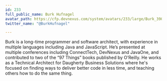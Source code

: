 ```yaml
---
id: 233
full_public_name: Burk Hufnagel
avatar_path: https://cfp.devnexus.com/system/avatars/233/large/Burk_390x390.png?1510112445
twitter_name: "@BurkHufnagel"

---
```

Burk is a long-time programmer and software architect, with experience in multiple languages including Java and JavaScript. He’s presented at multiple conferences including ConnectTech, DevNexus and JavaOne, and contributed to two of the “97 Things” books published by O’Reilly. He works as a Technical Architect for Daugherty Business Solutions where he's focused on finding ways to deliver better code in less time, and teaching others how to do the same thing.